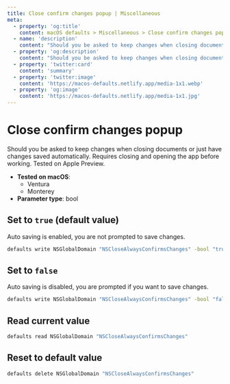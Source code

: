 ```yaml
---
title: Close confirm changes popup | Miscellaneous
meta:
  - property: 'og:title'
    content: macOS defaults > Miscellaneous > Close confirm changes popup
  - name: 'description'
    content: "Should you be asked to keep changes when closing documents or just have changes saved automatically.\nRequires closing and opening the app before working. Tested on Apple Preview.\n"
  - property: 'og:description'
    content: "Should you be asked to keep changes when closing documents or just have changes saved automatically.\nRequires closing and opening the app before working. Tested on Apple Preview.\n"
  - property: 'twitter:card'
    content: 'summary'
  - property: 'twitter:image'
    content: 'https://macos-defaults.netlify.app/media-1x1.webp'
  - property: 'og:image'
    content: 'https://macos-defaults.netlify.app/media-1x1.jpg'
---
```


# Close confirm changes popup

Should you be asked to keep changes when closing documents or just have changes saved automatically.
Requires closing and opening the app before working. Tested on Apple Preview.

<!-- break lists -->

- **Tested on macOS**:
  - Ventura
  - Monterey
- **Parameter type**: bool

## Set to `true` (default value)

Auto saving is enabled, you are not prompted to save changes.

```bash
defaults write NSGlobalDomain "NSCloseAlwaysConfirmsChanges" -bool "true"
```

## Set to `false`

Auto saving is disabled, you are prompted if you want to save changes.

```bash
defaults write NSGlobalDomain "NSCloseAlwaysConfirmsChanges" -bool "false"
```

## Read current value

```bash
defaults read NSGlobalDomain "NSCloseAlwaysConfirmsChanges"
```

## Reset to default value

```bash
defaults delete NSGlobalDomain "NSCloseAlwaysConfirmsChanges"
```
